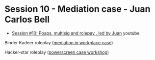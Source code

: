 # Session 10 - Mediation case - Juan Carlos Bell

* [Session #10: Poaps, multisig and rolepay , led by Juan](https://www.youtube.com/watch?v=brUeK4313G8&list=PLusWL9gf0FIR0H9kyss3Dotwx7Mjr2p_h&index=10) youtube

Binder Kadeer roleplay ([mediation in workplace case](https://drive.google.com/file/d/1pqkJURXKL95PSdVL2Qi_9U2qwO04E7TK/view?usp=sharing))

Hacker-star roleplay ([powerscreen case workshop](https://drive.google.com/file/d/1Bf8PXjVOTR1FoYEvA8avHN7KCLEoquBD/view?usp=sharing))
